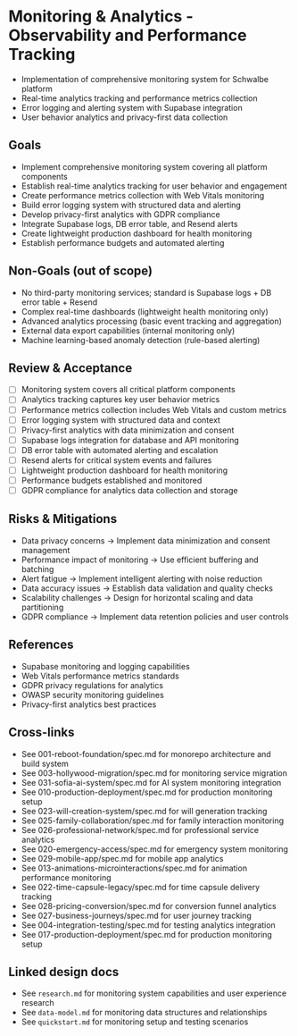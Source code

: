 # Monitoring & Analytics - Observability and Performance Tracking

- Implementation of comprehensive monitoring system for Schwalbe platform
- Real-time analytics tracking and performance metrics collection
- Error logging and alerting system with Supabase integration
- User behavior analytics and privacy-first data collection

## Goals

- Implement comprehensive monitoring system covering all platform components
- Establish real-time analytics tracking for user behavior and engagement
- Create performance metrics collection with Web Vitals monitoring
- Build error logging system with structured data and alerting
- Develop privacy-first analytics with GDPR compliance
- Integrate Supabase logs, DB error table, and Resend alerts
- Create lightweight production dashboard for health monitoring
- Establish performance budgets and automated alerting

## Non-Goals (out of scope)

- No third-party monitoring services; standard is Supabase logs + DB error table + Resend
- Complex real-time dashboards (lightweight health monitoring only)
- Advanced analytics processing (basic event tracking and aggregation)
- External data export capabilities (internal monitoring only)
- Machine learning-based anomaly detection (rule-based alerting)

## Review & Acceptance

- [ ] Monitoring system covers all critical platform components
- [ ] Analytics tracking captures key user behavior metrics
- [ ] Performance metrics collection includes Web Vitals and custom metrics
- [ ] Error logging system with structured data and context
- [ ] Privacy-first analytics with data minimization and consent
- [ ] Supabase logs integration for database and API monitoring
- [ ] DB error table with automated alerting and escalation
- [ ] Resend alerts for critical system events and failures
- [ ] Lightweight production dashboard for health monitoring
- [ ] Performance budgets established and monitored
- [ ] GDPR compliance for analytics data collection and storage

## Risks & Mitigations

- Data privacy concerns → Implement data minimization and consent management
- Performance impact of monitoring → Use efficient buffering and batching
- Alert fatigue → Implement intelligent alerting with noise reduction
- Data accuracy issues → Establish data validation and quality checks
- Scalability challenges → Design for horizontal scaling and data partitioning
- GDPR compliance → Implement data retention policies and user controls

## References

- Supabase monitoring and logging capabilities
- Web Vitals performance metrics standards
- GDPR privacy regulations for analytics
- OWASP security monitoring guidelines
- Privacy-first analytics best practices

## Cross-links

- See 001-reboot-foundation/spec.md for monorepo architecture and build system
- See 003-hollywood-migration/spec.md for monitoring service migration
- See 031-sofia-ai-system/spec.md for AI system monitoring integration
- See 010-production-deployment/spec.md for production monitoring setup
- See 023-will-creation-system/spec.md for will generation tracking
- See 025-family-collaboration/spec.md for family interaction monitoring
- See 026-professional-network/spec.md for professional service analytics
- See 020-emergency-access/spec.md for emergency system monitoring
- See 029-mobile-app/spec.md for mobile app analytics
- See 013-animations-microinteractions/spec.md for animation performance monitoring
- See 022-time-capsule-legacy/spec.md for time capsule delivery tracking
- See 028-pricing-conversion/spec.md for conversion funnel analytics
- See 027-business-journeys/spec.md for user journey tracking
- See 004-integration-testing/spec.md for testing analytics integration
- See 017-production-deployment/spec.md for production monitoring setup

## Linked design docs

- See `research.md` for monitoring system capabilities and user experience research
- See `data-model.md` for monitoring data structures and relationships
- See `quickstart.md` for monitoring setup and testing scenarios
